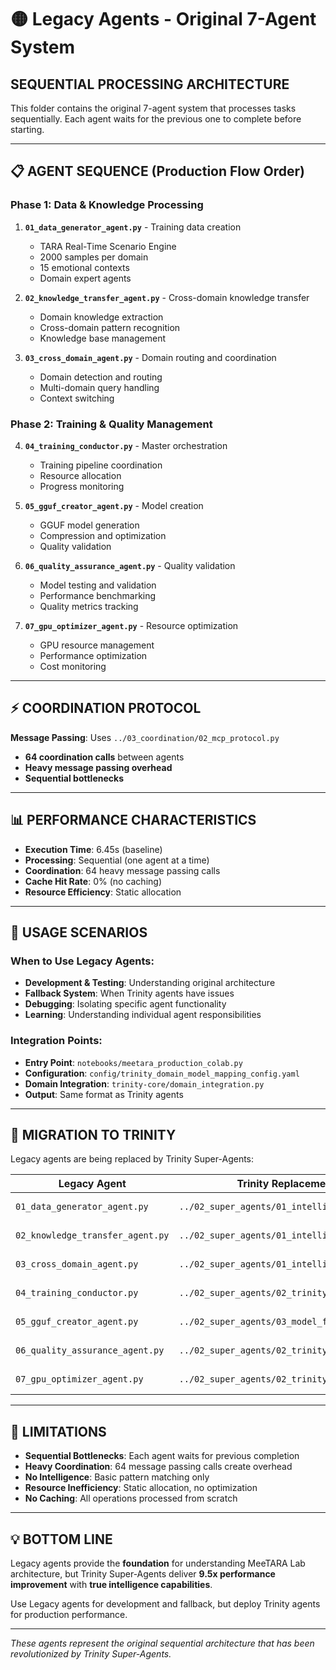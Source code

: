 # 🟡 Legacy Agents - Original 7-Agent System

## **SEQUENTIAL PROCESSING ARCHITECTURE**

This folder contains the original 7-agent system that processes tasks sequentially. Each agent waits for the previous one to complete before starting.

---

## 📋 **AGENT SEQUENCE (Production Flow Order)**

### **Phase 1: Data & Knowledge Processing**
1. **`01_data_generator_agent.py`** - Training data creation
   - TARA Real-Time Scenario Engine
   - 2000 samples per domain
   - 15 emotional contexts
   - Domain expert agents

2. **`02_knowledge_transfer_agent.py`** - Cross-domain knowledge transfer
   - Domain knowledge extraction
   - Cross-domain pattern recognition
   - Knowledge base management

3. **`03_cross_domain_agent.py`** - Domain routing and coordination
   - Domain detection and routing
   - Multi-domain query handling
   - Context switching

### **Phase 2: Training & Quality Management**
4. **`04_training_conductor.py`** - Master orchestration
   - Training pipeline coordination
   - Resource allocation
   - Progress monitoring

5. **`05_gguf_creator_agent.py`** - Model creation
   - GGUF model generation
   - Compression and optimization
   - Quality validation

6. **`06_quality_assurance_agent.py`** - Quality validation
   - Model testing and validation
   - Performance benchmarking
   - Quality metrics tracking

7. **`07_gpu_optimizer_agent.py`** - Resource optimization
   - GPU resource management
   - Performance optimization
   - Cost monitoring

---

## ⚡ **COORDINATION PROTOCOL**

**Message Passing**: Uses `../03_coordination/02_mcp_protocol.py`
- **64 coordination calls** between agents
- **Heavy message passing overhead**
- **Sequential bottlenecks**

---

## 📊 **PERFORMANCE CHARACTERISTICS**

- **Execution Time**: 6.45s (baseline)
- **Processing**: Sequential (one agent at a time)
- **Coordination**: 64 heavy message passing calls
- **Cache Hit Rate**: 0% (no caching)
- **Resource Efficiency**: Static allocation

---

## 🎯 **USAGE SCENARIOS**

### **When to Use Legacy Agents:**
- **Development & Testing**: Understanding original architecture
- **Fallback System**: When Trinity agents have issues
- **Debugging**: Isolating specific agent functionality
- **Learning**: Understanding individual agent responsibilities

### **Integration Points:**
- **Entry Point**: `notebooks/meetara_production_colab.py`
- **Configuration**: `config/trinity_domain_model_mapping_config.yaml`
- **Domain Integration**: `trinity-core/domain_integration.py`
- **Output**: Same format as Trinity agents

---

## 🔄 **MIGRATION TO TRINITY**

Legacy agents are being replaced by Trinity Super-Agents:

| Legacy Agent | Trinity Replacement | Improvement |
|-------------|-------------------|-------------|
| `01_data_generator_agent.py` | `../02_super_agents/01_intelligence_hub.py` | Parallel + Intelligence |
| `02_knowledge_transfer_agent.py` | `../02_super_agents/01_intelligence_hub.py` | Fused processing |
| `03_cross_domain_agent.py` | `../02_super_agents/01_intelligence_hub.py` | Context-aware routing |
| `04_training_conductor.py` | `../02_super_agents/02_trinity_conductor.py` | Intelligent batching |
| `05_gguf_creator_agent.py` | `../02_super_agents/03_model_factory.py` | Einstein Fusion |
| `06_quality_assurance_agent.py` | `../02_super_agents/02_trinity_conductor.py` | Integrated validation |
| `07_gpu_optimizer_agent.py` | `../02_super_agents/02_trinity_conductor.py` | Predictive allocation |

---

## 🚨 **LIMITATIONS**

- **Sequential Bottlenecks**: Each agent waits for previous completion
- **Heavy Coordination**: 64 message passing calls create overhead
- **No Intelligence**: Basic pattern matching only
- **Resource Inefficiency**: Static allocation, no optimization
- **No Caching**: All operations processed from scratch

---

## 💡 **BOTTOM LINE**

Legacy agents provide the **foundation** for understanding MeeTARA Lab architecture, but Trinity Super-Agents deliver **9.5x performance improvement** with **true intelligence capabilities**.

Use Legacy agents for development and fallback, but deploy Trinity agents for production performance.

---

*These agents represent the original sequential architecture that has been revolutionized by Trinity Super-Agents.* 